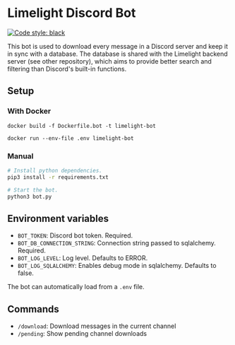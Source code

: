# Limelight Discord Bot

[![Code style: black](https://img.shields.io/badge/code%20style-black-000000.svg)](https://github.com/psf/black)

This bot is used to download every message in a Discord server and keep it in sync with a database. The database is shared with the Limelight backend server (see other repository), which aims to provide better search and filtering than Discord's built-in functions.

## Setup

### With Docker

```
docker build -f Dockerfile.bot -t limelight-bot

docker run --env-file .env limelight-bot
```

### Manual

```sh
# Install python dependencies.
pip3 install -r requirements.txt

# Start the bot.
python3 bot.py
```

## Environment variables

- `BOT_TOKEN`: Discord bot token. Required.
- `BOT_DB_CONNECTION_STRING`: Connection string passed to sqlalchemy. Required.
- `BOT_LOG_LEVEL`: Log level. Defaults to ERROR.
- `BOT_LOG_SQLALCHEMY`: Enables debug mode in sqlalchemy. Defaults to false.

The bot can automatically load from a `.env` file.

## Commands

- `/download`: Download messages in the current channel
- `/pending`: Show pending channel downloads
